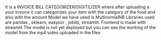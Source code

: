 It is a INVOICE BILL CATEGORIZER/DIGITILIZER where after uploading a your invoice it can categorizes your item with the category of the food and also with the amount
Model we have used is MultinomialNB
Libraries used are pandas , sklearn, easyocr , joblib, streamlit.
Frontend is made with streamlit
The model is not yet deployed but you can see the working of the model from the mp4 video uploaded in the files
